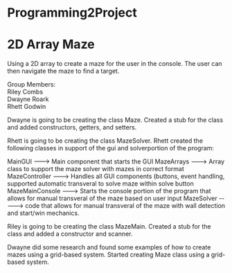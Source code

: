 # Programming2Project
# 2D Array Maze

Using a 2D array to create a maze for the user in the console. The user can then navigate the maze to find a target.

Group Members: <br />
Riley Combs <br /> 
Dwayne Roark <br />
Rhett Godwin

Dwayne is going to be creating the class Maze. Created a stub for the class and added constructors, getters, and setters.

Rhett is going to be creating the class MazeSolver. 
Rhett created the following classes in support of the gui and solverportion of the program:

MainGUI ---> Main component that starts the GUI
MazeArrays ---> Array class to support the maze solver with mazes in correct format
MazeController ---> Handles all GUI components (buttons, event handling, supported automatic transveral to solve maze within solve button
MazeMainConsole ---> Starts the console portion of the program that allows for manual transveral of the maze based on user input
MazeSolver -----> code that allows for manual transveral of the maze with wall detection and start/win mechanics.

Riley is going to be creating the class MazeMain. Created a stub for the class and added a constructor and scanner.


Dwayne did some research and found some examples of how to create mazes using a grid-based system. Started creating Maze class using a grid-based system.
